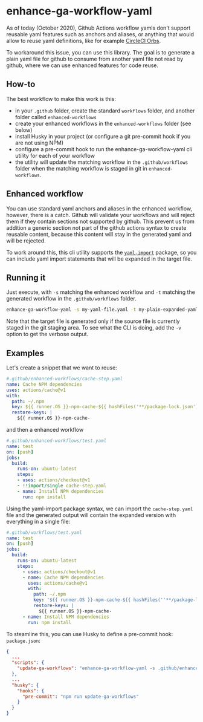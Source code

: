 # enhance-ga-workflow-yaml

As of today (October 2020), Github Actions workflow yamls don't support reusable yaml features such as anchors and aliases, or anything that would allow to reuse yaml definitions, like for example [CircleCI Orbs](https://circleci.com/orbs/).

To workaround this issue, you can use this library. The goal is to generate a plain yaml file for github to consume from another yaml file not read by github, where we can use enhanced features for code reuse.

## How-to
The best workflow to make this work is this:
* in your `.github` folder, create the standard `workflows` folder, and another folder called `enhanced-workflows`
* create your enhanced workflows in the `enhanced-workflows` folder (see below)
* install Husky in your project (or configure a git pre-commit hook if you are not using NPM)
* configure a pre-commit hook to run the enhance-ga-workflow-yaml cli utility for each of your workflow
* the utility will update the matching workflow in the `.github/workflows` folder when the matching workflow is staged in git in `enhanced-workflows`.


## Enhanced workflow
You can use standard yaml anchors and aliases in the enhanced workflow, however, there is a catch. Github will validate your workflows and will reject them if they contain sections not supported by github. This prevent us from addition a generic section not part of the github actions syntax to create reusable content, because this content will stay in the generated yaml and will be rejected.

To work around this, this cli utility supports the [`yaml-import`](https://www.npmjs.com/package/yaml-import) package, so you can include yaml import statements that will be expanded in the target file.


## Running it

Just execute, with `-s` matching the enhanced workflow and `-t` matching the generated workflow in the `.github/workflows` folder.
```bash
enhance-ga-workflow-yaml -s my-yaml-file.yaml -t my-plain-expanded-yaml-file.yaml -a
```

Note that the target file is generated only if the source file is currently staged in the git staging area. To see what the CLI is doing, add the `-v` option to get the verbose output.

## Examples

Let's create a snippet that we want to reuse:

```yaml
#.github/enhanced-workflows/cache-step.yaml
name: Cache NPM dependencies
uses: actions/cache@v1
with:
  path: ~/.npm
  key: ${{ runner.OS }}-npm-cache-${{ hashFiles('**/package-lock.json') }}
  restore-keys: |
    ${{ runner.OS }}-npm-cache-
```

and then a enhanced workflow
```yaml
#.github/enhanced-workflows/test.yaml
name: test
on: [push]
jobs:
  build:
    runs-on: ubuntu-latest
    steps:
    - uses: actions/checkout@v1
    - !!import/single cache-step.yaml
    - name: Install NPM dependencies
      run: npm install
```

Using the yaml-import package syntax, we can import the `cache-step.yaml` file and the generated output will contain
the expanded version with everything in a single file:
```yaml
#.github/workflows/test.yaml
name: test
on: [push]
jobs:
  build:
    runs-on: ubuntu-latest
    steps:
      - uses: actions/checkout@v1
      - name: Cache NPM dependencies
        uses: actions/cache@v1
        with:
          path: ~/.npm
          key: '${{ runner.OS }}-npm-cache-${{ hashFiles(''**/package-lock.json'') }}'
          restore-keys: |
            ${{ runner.OS }}-npm-cache-
      - name: Install NPM dependencies
        run: npm install

```

To steamline this, you can use Husky to define a pre-commit hook:
`package.json`:
```json
{
  ...
  "scripts": {
    "update-ga-workflows": "enhance-ga-workflow-yaml -s .github/enhanced-workflows/test.yaml -t .github/workflows/test.yaml -a",
  },
  ...
  "husky": {
    "hooks": {
      "pre-commit": "npm run update-ga-workflows"
    }
  }
}

```